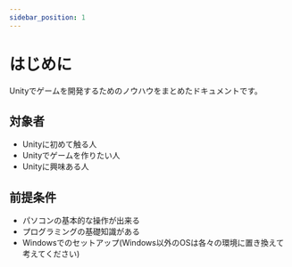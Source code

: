```yaml
---
sidebar_position: 1
---
```


# はじめに

Unityでゲームを開発するためのノウハウをまとめたドキュメントです。

## 対象者

- Unityに初めて触る人
- Unityでゲームを作りたい人
- Unityに興味ある人

## 前提条件

- パソコンの基本的な操作が出来る
- プログラミングの基礎知識がある
- Windowsでのセットアップ(Windows以外のOSは各々の環境に置き換えて考えてください)
